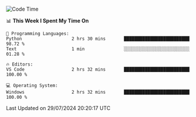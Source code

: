 
<!--START_SECTION:waka-->
![Code Time](http://img.shields.io/badge/Code%20Time-713%20hrs%2040%20mins-blue)

📊 **This Week I Spent My Time On** 

```text
💬 Programming Languages: 
Python                   2 hrs 30 mins       █████████████████████████   98.72 % 
Text                     1 min               ░░░░░░░░░░░░░░░░░░░░░░░░░   01.28 % 

🔥 Editors: 
VS Code                  2 hrs 32 mins       █████████████████████████   100.00 % 

💻 Operating System: 
Windows                  2 hrs 32 mins       █████████████████████████   100.00 % 
```


 Last Updated on 29/07/2024 20:20:17 UTC
<!--END_SECTION:waka-->
